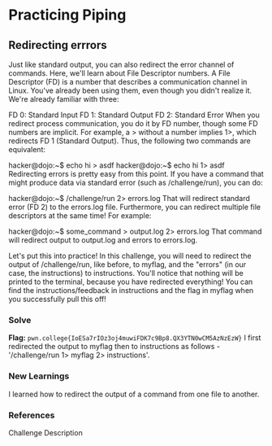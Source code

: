 # Practicing Piping

## Redirecting errrors
Just like standard output, you can also redirect the error channel of commands. Here, we'll learn about File Descriptor numbers. A File Descriptor (FD) is a number that describes a communication channel in Linux. 
You've already been using them, even though you didn't realize it. We're already familiar with three:

FD 0: Standard Input
FD 1: Standard Output
FD 2: Standard Error
When you redirect process communication, you do it by FD number, though some FD numbers are implicit. For example, a > without a number implies 1>, which redirects FD 1 (Standard Output). Thus, the following two commands are equivalent:

hacker@dojo:~$ echo hi > asdf
hacker@dojo:~$ echo hi 1> asdf
Redirecting errors is pretty easy from this point. If you have a command that might produce data via standard error (such as /challenge/run), you can do:

hacker@dojo:~$ /challenge/run 2> errors.log
That will redirect standard error (FD 2) to the errors.log file. Furthermore, you can redirect multiple file descriptors at the same time! For example:

hacker@dojo:~$ some_command > output.log 2> errors.log
That command will redirect output to output.log and errors to errors.log.

Let's put this into practice! In this challenge, you will need to redirect the output of /challenge/run, like before, to myflag, and the "errors" (in our case, the instructions) to instructions. 
You'll notice that nothing will be printed to the terminal, because you have redirected everything! You can find the instructions/feedback in instructions and the flag in myflag when you successfully pull this off!

### Solve
**Flag:** `pwn.college{IoESa7rIOz3oj4muwiFDK7c9Bp8.QX3YTN0wCM5AzNzEzW}`
I first redirected the output to myflag then to instructions as follows - '/challenge/run 1> myflag 2> instructions'.

### New Learnings
I learned how to redirect the output of a command from one file to another.

### References 
Challenge Description
